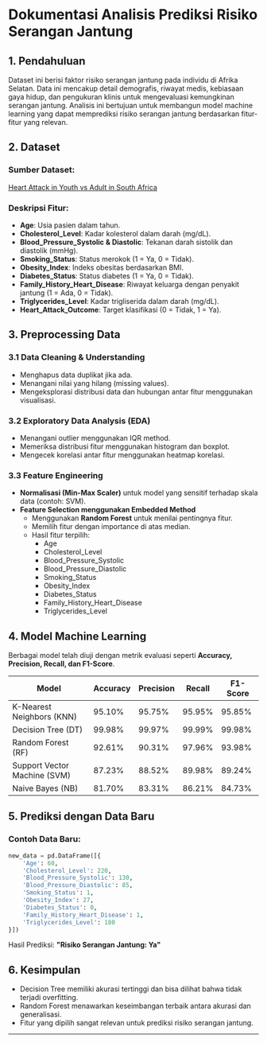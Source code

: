 # Dokumentasi Analisis Prediksi Risiko Serangan Jantung

## 1. Pendahuluan
Dataset ini berisi faktor risiko serangan jantung pada individu di Afrika Selatan. Data ini mencakup detail demografis, riwayat medis, kebiasaan gaya hidup, dan pengukuran klinis untuk mengevaluasi kemungkinan serangan jantung. Analisis ini bertujuan untuk membangun model machine learning yang dapat memprediksi risiko serangan jantung berdasarkan fitur-fitur yang relevan.

## 2. Dataset
### Sumber Dataset:
[Heart Attack in Youth vs Adult in South Africa](https://www.kaggle.com/datasets/ashaychoudhary/heart-attack-in-youth-vs-adult-in-south-africa)

### Deskripsi Fitur:
- **Age**: Usia pasien dalam tahun.
- **Cholesterol_Level**: Kadar kolesterol dalam darah (mg/dL).
- **Blood_Pressure_Systolic & Diastolic**: Tekanan darah sistolik dan diastolik (mmHg).
- **Smoking_Status**: Status merokok (1 = Ya, 0 = Tidak).
- **Obesity_Index**: Indeks obesitas berdasarkan BMI.
- **Diabetes_Status**: Status diabetes (1 = Ya, 0 = Tidak).
- **Family_History_Heart_Disease**: Riwayat keluarga dengan penyakit jantung (1 = Ada, 0 = Tidak).
- **Triglycerides_Level**: Kadar trigliserida dalam darah (mg/dL).
- **Heart_Attack_Outcome**: Target klasifikasi (0 = Tidak, 1 = Ya).

## 3. Preprocessing Data
### 3.1 Data Cleaning & Understanding
- Menghapus data duplikat jika ada.
- Menangani nilai yang hilang (missing values).
- Mengeksplorasi distribusi data dan hubungan antar fitur menggunakan visualisasi.

### 3.2 Exploratory Data Analysis (EDA)
- Menangani outlier menggunakan IQR method.
- Memeriksa distribusi fitur menggunakan histogram dan boxplot.
- Mengecek korelasi antar fitur menggunakan heatmap korelasi.

### 3.3 Feature Engineering
- **Normalisasi (Min-Max Scaler)** untuk model yang sensitif terhadap skala data (contoh: SVM).
- **Feature Selection menggunakan Embedded Method**
  - Menggunakan **Random Forest** untuk menilai pentingnya fitur.
  - Memilih fitur dengan importance di atas median.
  - Hasil fitur terpilih:
    - Age
    - Cholesterol_Level
    - Blood_Pressure_Systolic
    - Blood_Pressure_Diastolic
    - Smoking_Status
    - Obesity_Index
    - Diabetes_Status
    - Family_History_Heart_Disease
    - Triglycerides_Level

## 4. Model Machine Learning
Berbagai model telah diuji dengan metrik evaluasi seperti **Accuracy, Precision, Recall, dan F1-Score**.

| Model | Accuracy | Precision | Recall | F1-Score |
|---|---|---|---|---|
| K-Nearest Neighbors (KNN) | 95.10% | 95.75% | 95.95% | 95.85% |
| Decision Tree (DT) | 99.98% | 99.97% | 99.99% | 99.98% |
| Random Forest (RF) | 92.61% | 90.31% | 97.96% | 93.98% |
| Support Vector Machine (SVM) | 87.23% | 88.52% | 89.98% | 89.24% |
| Naive Bayes (NB) | 81.70% | 83.31% | 86.21% | 84.73% |

## 5. Prediksi dengan Data Baru
### Contoh Data Baru:
```python
new_data = pd.DataFrame([{
    'Age': 60,
    'Cholesterol_Level': 220,
    'Blood_Pressure_Systolic': 130,
    'Blood_Pressure_Diastolic': 85,
    'Smoking_Status': 1,
    'Obesity_Index': 27,
    'Diabetes_Status': 0,
    'Family_History_Heart_Disease': 1,
    'Triglycerides_Level': 180
}])
```
Hasil Prediksi: **"Risiko Serangan Jantung: Ya"**

## 6. Kesimpulan
- Decision Tree memiliki akurasi tertinggi dan bisa dilihat bahwa tidak terjadi overfitting.
- Random Forest menawarkan keseimbangan terbaik antara akurasi dan generalisasi.
- Fitur yang dipilih sangat relevan untuk prediksi risiko serangan jantung.


---



